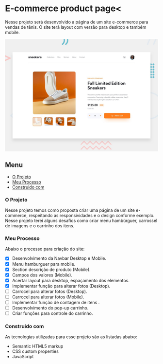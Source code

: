 # E-commerce product page<

Nesse projeto será desenvolvido a página de um site e-commerce para vendas de tênis. O site terá layout com versão para desktop e também mobile. 

![Imagem preview do projeto](./design/desktop-preview.jpg)

## Menu

- [O Projeto](#o-projeto)
- [Meu Processo](#meu-peocesso)
- [Construido com](#construido-com)

### O Projeto

Nesse projeto temos como proposta criar uma página de um site e-commerce, respeitando as responsividades e o design conforme exemplo. Nesse projeto terei alguns desafios como criar menu hambúrguer, carrossel de imagens e o carrinho dos itens.

### Meu Processo

Abaixo o processo para criação do site:

- [X] Desenvolvimento da Navbar Desktop e Mobile.
- [X] Menu hamburguer para mobile.
- [X] Section descrição de produto (Mobile).
- [X] Campos dos valores (Mobile).
- [X] Acertar layout para desktop, espaçamento dos elementos.
- [X] Implementar função para alterar fotos (Desktop).
- [ ] Carrocel para alterar fotos (Desktop).
- [ ] Carrocel para alterar fotos (Mobile).
- [ ] Implementar função de contagem de itens .
- [ ] Desenvolvimento do pop-up carrinho.
- [ ] Criar funções para controle do carrinho.

### Construido com

As tecnologias utilizadas para esse projeto são as listadas abaixo:

- Semantic HTML5 markup
- CSS custom properties
- JavaScript

